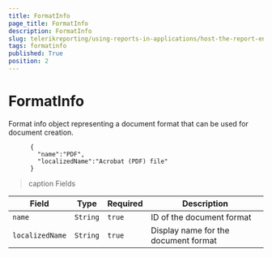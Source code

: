 ```yaml
---
title: FormatInfo
page_title: FormatInfo 
description: FormatInfo
slug: telerikreporting/using-reports-in-applications/host-the-report-engine-remotely/telerik-reporting-rest-services/rest-api-reference/json-entities/formatinfo
tags: formatinfo
published: True
position: 2
---
```


# FormatInfo



Format info object representing a document format that can be used for document creation.       


    
          {
            "name":"PDF",
            "localizedName":"Acrobat (PDF) file"
          }
        


>caption Fields

| Field | Type | Required | Description |
| ------ | ------ | ------ | ------ |
|`name`|`String`|`true`|ID of the document format|
|`localizedName`|`String`|`true`|Display name for the document format|

